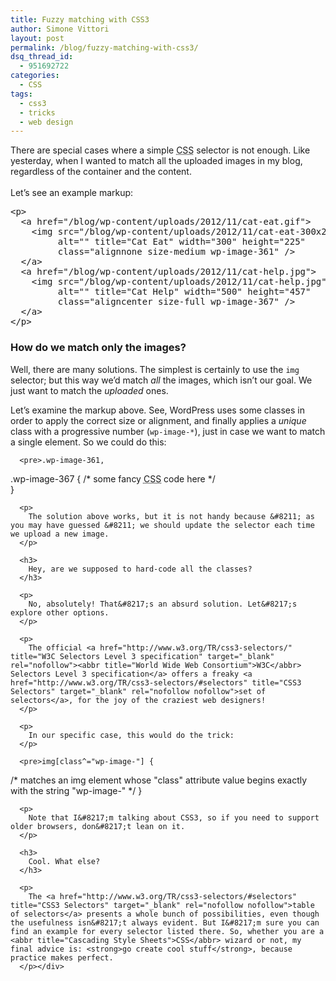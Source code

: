 ```yaml
---
title: Fuzzy matching with CSS3
author: Simone Vittori
layout: post
permalink: /blog/fuzzy-matching-with-css3/
dsq_thread_id:
  - 951692722
categories:
  - CSS
tags:
  - css3
  - tricks
  - web design
---
```

<div id="jbID-195" class="jbPost">
  <p>
    There are special cases where a simple <abbr title="Cascading Style Sheets">CSS</abbr> selector is not enough. Like yesterday, when I wanted to match all the uploaded images in my blog, regardless of the container and the content.<br /><br />Let&#8217;s see an example markup:
  </p>
  
  <pre>&lt;p>
  &lt;a href="/blog/wp-content/uploads/2012/11/cat-eat.gif">
    &lt;img src="/blog/wp-content/uploads/2012/11/cat-eat-300x225.gif" 
         alt="" title="Cat Eat" width="300" height="225"
         class="alignnone size-medium wp-image-361" />
  &lt;/a>
  &lt;a href="/blog/wp-content/uploads/2012/11/cat-help.jpg">
    &lt;img src="/blog/wp-content/uploads/2012/11/cat-help.jpg" 
         alt="" title="Cat Help" width="500" height="457"
         class="aligncenter size-full wp-image-367" />
  &lt;/a>
&lt;/p></pre>
  
  <h3>
    How do we match only the images?
  </h3>
  
  <p>
    Well, there are many solutions. The simplest is certainly to use the <code>img</code> selector; but this way we&#8217;d match <em>all</em> the images, which isn&#8217;t our goal. We just want to match the <em>uploaded</em> ones.<p>
      <p>
        Let&#8217;s examine the markup above. See, WordPress uses some classes in order to apply the correct size or alignment, and finally applies a <em>unique</em> class with a progressive number (<code>wp-image-*</code>), just in case we want to match a single element. So we could do this:
      </p>
      
      <pre>.wp-image-361,
.wp-image-367 {
  /* some fancy <abbr title="Cascading Style Sheets">CSS</abbr> code here */  
}</pre>
      
      <p>
        The solution above works, but it is not handy because &#8211; as you may have guessed &#8211; we should update the selector each time we upload a new image.
      </p>
      
      <h3>
        Hey, are we supposed to hard-code all the classes?
      </h3>
      
      <p>
        No, absolutely! That&#8217;s an absurd solution. Let&#8217;s explore other options.
      </p>
      
      <p>
        The official <a href="http://www.w3.org/TR/css3-selectors/" title="W3C Selectors Level 3 specification" target="_blank" rel="nofollow"><abbr title="World Wide Web Consortium">W3C</abbr> Selectors Level 3 specification</a> offers a freaky <a href="http://www.w3.org/TR/css3-selectors/#selectors" title="CSS3 Selectors" target="_blank" rel="nofollow nofollow">set of selectors</a>, for the joy of the craziest web designers!
      </p>
      
      <p>
        In our specific case, this would do the trick:
      </p>
      
      <pre>img[class^="wp-image-"] { 
  /* matches an img element whose "class" attribute value begins exactly with the string "wp-image-" */
}</pre>
      
      <p>
        Note that I&#8217;m talking about CSS3, so if you need to support older browsers, don&#8217;t lean on it.
      </p>
      
      <h3>
        Cool. What else?
      </h3>
      
      <p>
        The <a href="http://www.w3.org/TR/css3-selectors/#selectors" title="CSS3 Selectors" target="_blank" rel="nofollow nofollow">table of selectors</a> presents a whole bunch of possibilities, even though the usefulness isn&#8217;t always evident. But I&#8217;m sure you can find an example for every selector listed there. So, whether you are a <abbr title="Cascading Style Sheets">CSS</abbr> wizard or not, my final advice is: <strong>go create cool stuff</strong>, because practice makes perfect.
      </p></div>